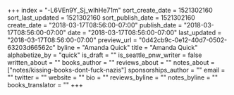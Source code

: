 +++
index = "-L6VEn9Y_Sj_wIhHe71m"
sort_create_date = 1521302160
sort_last_updated = 1521302160
sort_publish_date = 1521302160
create_date = "2018-03-17T08:56:00-07:00"
publish_date = "2018-03-17T08:56:00-07:00"
date = "2018-03-17T08:56:00-07:00"
last_updated = "2018-03-17T08:56:00-07:00"
preview_url = "0d42cb9c-0e12-40d7-0502-63203d66562c"
byline = "Amanda Quick"
title = "Amanda Quick"
alphabetize_by = "quick"
is_draft = ""
is_seattle_pnw_writer = false
written_about = ""
books_author = ""
reviews_about = ""
notes_about = ["notes/kissing-books-dont-fuck-nazis"]
sponsorships_author = ""
email = ""
twitter = ""
website = ""
bio = ""
reviews_byline = ""
notes_byline = ""
books_translator = ""
+++
